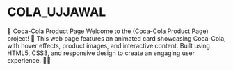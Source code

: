 # COLA_UJJAWAL
🍹 Coca-Cola Product Page  Welcome to the (Coca-Cola Product Page) project! 🎉 This web page features an animated card showcasing Coca-Cola, with hover effects, product images, and interactive content. Built using HTML5, CSS3, and responsive design to create an engaging user experience. 🥤💫
